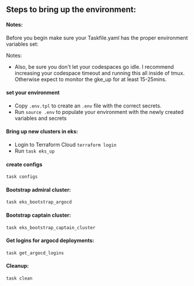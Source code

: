 
## Steps to bring up the environment:

#### Notes:

Before you begin make sure your Taskfile.yaml has the proper environment variables set:

Notes:
- Also, be sure you don't let your codespaces go idle. I recommend increasing your codespace timeout and running this all inside of tmux. Otherwise expect to monitor the gke_up for at least 15-25mins.

#### set your environment

- Copy `.env.tpl` to create an `.env` file with the correct secrets.
- Run `source .env` to populate your environment with the newly created variables and secrets

#### Bring up new clusters in eks:

- Login to Terraform Cloud `terraform login`
- Run `task eks_up`

#### create configs

`task configs`


#### Bootstrap admiral cluster:

`task eks_bootstrap_argocd`

#### Bootstrap captain cluster:

`task eks_bootstrap_captain_cluster`

#### Get logins for argocd deployments:
`task get_argocd_logins`

#### Cleanup:
`task clean`




